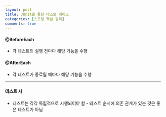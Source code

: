 ```yaml
---
layout: post
title: JUnit을 통한 테스트 케이스
categories: [스프링 핵심 원리]
comments: true
---
```


#### @BeforeEach
* 각 테스트의 실행 전마다 해당 기능을 수행

#### @AfterEach
* 각 테스트가 종료될 때마다 해당 기능을 수행

--------

#### 테스트 시
* 테스트는 각각 독립적으로 시행되어야 함 - 테스트 순서에 의존 관계가 있는 것은 좋은 테스트가 아님
